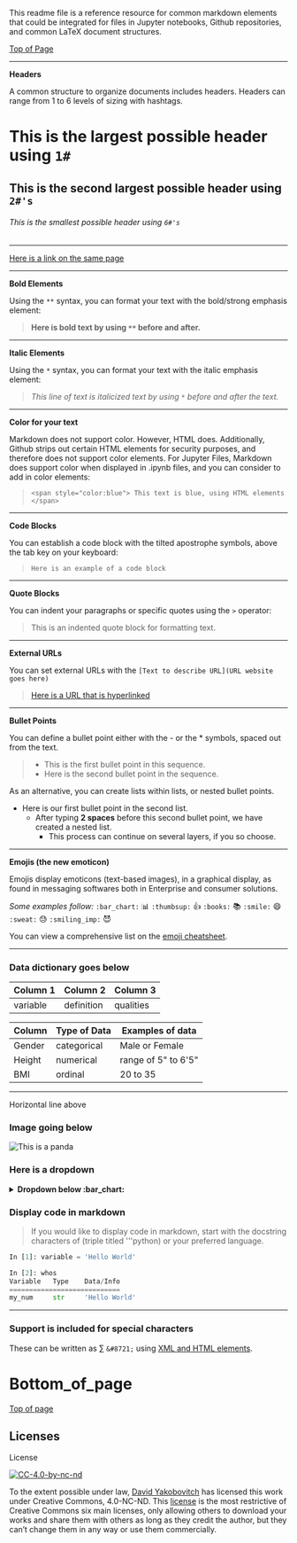 This readme file is a reference resource for common markdown elements that could be integrated for files in Jupyter notebooks, Github repositories, and common LaTeX document structures.

<a href='#top_of_page' id='top_of_page' class='anchor' aria-hidden='true'>Top of Page</a>

---
**Headers**

A common structure to organize documents includes headers.  Headers can range from 1 to 6 levels of sizing with hashtags.

# This is the largest possible header using `1#`
## This is the second largest possible header using `2#'s`
###### This is the smallest possible header using `6#'s`
---
[Here is a link on the same page](#bottom_of_page)

---
**Bold Elements**

Using the `**` syntax, you can format your text with the bold/strong emphasis element:
> **Here is bold text by using `**` before and after.**
---
**Italic Elements**

Using the `*` syntax, you can format your text with the italic emphasis element:
> *This line of text is italicized text by using `*` before and after the text.*
---
**Color for your text**

Markdown does not support color.  However, HTML does.  Additionally, Github strips out certain HTML elements for security purposes, and therefore does not support color elements.  For Jupyter Files, Markdown does support color when displayed in .ipynb files, and you can consider to add in color elements:
> `<span style="color:blue"> This text is blue, using HTML elements </span>`
---
**Code Blocks**

You can establish a code block with the tilted apostrophe symbols, above the tab key on your keyboard: 
> `Here is an example of a code block`
---
**Quote Blocks**

You can indent your paragraphs or specific quotes using the `>` operator:
> This is an indented quote block for formatting text. 
---
**External URLs**

You can set external URLs with the `[Text to describe URL](URL website goes here)`
> [Here is a URL that is hyperlinked](www.google.com)
---
<!--**Internal URLs**-
--- -->
**Bullet Points**

You can define a bullet point either with the - or the * symbols, spaced out from the text.
> - This is the first bullet point in this sequence.
> - Here is the second bullet point in the sequence.

As an alternative, you can create lists within lists, or nested bullet points.

* Here is our first bullet point in the second list. 
  * After typing **2 spaces** before this second bullet point, we have created a nested list.
    * This process can continue on several layers, if you so choose.
  
---
**Emojis (the new emoticon)**

Emojis display emoticons (text-based images), in a graphical display, as found in messaging softwares both in Enterprise and consumer solutions.

_Some examples follow:_
`:bar_chart:` :bar_chart:
`:thumbsup:` :thumbsup:
`:books:` :books:
`:smile:` :smile:
`:sweat:` :sweat:
`:smiling_imp:` :smiling_imp:

You can view a comprehensive list on the [emoji cheatsheet](https://www.webpagefx.com/tools/emoji-cheat-sheet/).

---
 ### Data dictionary goes below
 | Column 1 | Column 2 | Column 3 |
 |----------|----------|----------|
 |variable | definition | qualities|
 
| Column | Type of Data | Examples of data |
|--------|---------------|-------------------|
|Gender | categorical | Male or Female |
| Height | numerical |  range of 5" to 6'5" | 
| BMI | ordinal | 20 to 35 |
 
 ---
 Horizontal line above
 
 ### Image going below
 ![This is a panda](https://steamuserimages-a.akamaihd.net/ugc/909030790735843820/C68D6FF722AE9F7BCF614E0B5B9ABA0EA11322E5/)
 
### Here is a dropdown 
 <details>
  <summary><strong>Dropdown below :bar_chart:</strong></summary>
 
#### Here is text
#### More text
<br>
Regular text
Ending the dropdown
</details>

### Display code in markdown
> If you would like to display code in markdown, start with the docstring characters of (triple titled '''python) or your preferred language.

```python
In [1]: variable = 'Hello World'

In [2]: whos
Variable   Type    Data/Info
============================
my_num     str     'Hello World'
```

---
### Support is included for special characters
These can be written as &#8721; `&#8721;` using [XML and HTML elements](https://en.wikipedia.org/wiki/List_of_XML_and_HTML_character_entity_references). 

<!--Internal hyperlinks <h1 class="title">
        True Happiness
    </h1>
    <div id="TOC">
        <ul>
            <li>
                <a href="#introduction">Introduction</a>
            </li>
            <li>
                <a href="#first-attempts">First Attempts</a>
            </li>
        </ul>
    </div>
    <div id="introduction">
        <h2>
            <a href="#TOC">Introduction</a>
        </h2>
        <p>
            Many have posed the question of true happiness. In this blog post we propose to solve it.
        </p>
    </div>
    <div id="first-attempts">
        <h2>
            <a href="#TOC">First Attempts</a>
        </h2>
        <p>
            The earliest attempts at attaining true happiness of course aimed at pleasure. Soon, though, the downside of pleasure was revealed.
        </p>
    </div> End Internal hyperlinks -->

# Bottom_of_page

[Top of page](#top_of_page)

## Licenses
License

[![CC-4.0-by-nc-nd](https://licensebuttons.net/l/by-nc-nd/3.0/88x31.png)](https://creativecommons.org/licenses/by-nc-nd/4.0/)

To the extent possible under law, [David Yakobovitch](http://davidyakobovitch.com/) has licensed this work under Creative Commons, 4.0-NC-ND.  This [license](https://creativecommons.org/licenses/by-nc-nd/4.0/) is the most restrictive of Creative Commons six main licenses, only allowing others to download your works and share them with others as long as they credit the author, but they can’t change them in any way or use them commercially.

